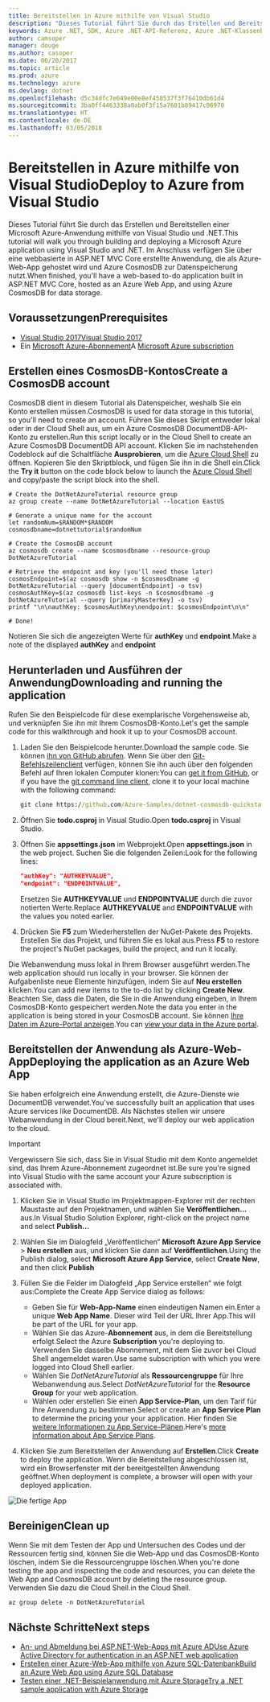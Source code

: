 ```yaml
---
title: Bereitstellen in Azure mithilfe von Visual Studio
description: "Dieses Tutorial führt Sie durch das Erstellen und Bereitstellen einer Microsoft Azure-Anwendung mithilfe von Visual Studio und .NET."
keywords: Azure .NET, SDK, Azure .NET-API-Referenz, Azure .NET-Klassenbibliothek
author: camsoper
manager: douge
ms.author: casoper
ms.date: 06/20/2017
ms.topic: article
ms.prod: azure
ms.technology: azure
ms.devlang: dotnet
ms.openlocfilehash: d5c34dfc7e649e00e8ef458537f3f76410db61d4
ms.sourcegitcommit: 3ba0ff4463338a0ab0f3f15a7601b89417c06970
ms.translationtype: HT
ms.contentlocale: de-DE
ms.lasthandoff: 03/05/2018
---
```

# <a name="deploy-to-azure-from-visual-studio"></a><span data-ttu-id="b3976-104">Bereitstellen in Azure mithilfe von Visual Studio</span><span class="sxs-lookup"><span data-stu-id="b3976-104">Deploy to Azure from Visual Studio</span></span>

<span data-ttu-id="b3976-105">Dieses Tutorial führt Sie durch das Erstellen und Bereitstellen einer Microsoft Azure-Anwendung mithilfe von Visual Studio und .NET.</span><span class="sxs-lookup"><span data-stu-id="b3976-105">This tutorial will walk you through building and deploying a Microsoft Azure application using Visual Studio and .NET.</span></span>  <span data-ttu-id="b3976-106">Im Anschluss verfügen Sie über eine webbasierte in ASP.NET MVC Core erstellte Anwendung, die als Azure-Web-App gehostet wird und Azure CosmosDB zur Datenspeicherung nutzt.</span><span class="sxs-lookup"><span data-stu-id="b3976-106">When finished, you'll have a web-based to-do application built in ASP.NET MVC Core, hosted as an Azure Web App, and using Azure CosmosDB for data storage.</span></span>

## <a name="prerequisites"></a><span data-ttu-id="b3976-107">Voraussetzungen</span><span class="sxs-lookup"><span data-stu-id="b3976-107">Prerequisites</span></span>

* [<span data-ttu-id="b3976-108">Visual Studio 2017</span><span class="sxs-lookup"><span data-stu-id="b3976-108">Visual Studio 2017</span></span>](https://www.visualstudio.com/downloads/)
* <span data-ttu-id="b3976-109">Ein [Microsoft Azure-Abonnement](https://azure.microsoft.com/free/)</span><span class="sxs-lookup"><span data-stu-id="b3976-109">A [Microsoft Azure subscription](https://azure.microsoft.com/free/)</span></span>

## <a name="create-a-cosmosdb-account"></a><span data-ttu-id="b3976-110">Erstellen eines CosmosDB-Kontos</span><span class="sxs-lookup"><span data-stu-id="b3976-110">Create a CosmosDB account</span></span>

<span data-ttu-id="b3976-111">CosmosDB dient in diesem Tutorial als Datenspeicher, weshalb Sie ein Konto erstellen müssen.</span><span class="sxs-lookup"><span data-stu-id="b3976-111">CosmosDB is used for data storage in this tutorial, so you'll need to create an account.</span></span>  <span data-ttu-id="b3976-112">Führen Sie dieses Skript entweder lokal oder in der Cloud Shell aus, um ein Azure CosmosDB DocumentDB-API-Konto zu erstellen.</span><span class="sxs-lookup"><span data-stu-id="b3976-112">Run this script locally or in the Cloud Shell to create an Azure CosmosDB DocumentDB API account.</span></span>  <span data-ttu-id="b3976-113">Klicken Sie im nachstehenden Codeblock auf die Schaltfläche **Ausprobieren**, um die [Azure Cloud Shell](/azure/cloud-shell/) zu öffnen. Kopieren Sie den Skriptblock, und fügen Sie ihn in die Shell ein.</span><span class="sxs-lookup"><span data-stu-id="b3976-113">Click the **Try it** button on the code block below to launch the [Azure Cloud Shell](/azure/cloud-shell/) and copy/paste the script block into the shell.</span></span>

```azurecli-interactive
# Create the DotNetAzureTutorial resource group
az group create --name DotNetAzureTutorial --location EastUS

# Generate a unique name for the account
let randomNum=$RANDOM*$RANDOM
cosmosdbname=dotnettutorial$randomNum

# Create the CosmosDB account
az cosmosdb create --name $cosmosdbname --resource-group DotNetAzureTutorial

# Retrieve the endpoint and key (you'll need these later)
cosmosEndpoint=$(az cosmosdb show -n $cosmosdbname -g DotNetAzureTutorial --query [documentEndpoint] -o tsv)
cosmosAuthKey=$(az cosmosdb list-keys -n $cosmosdbname -g DotNetAzureTutorial --query [primaryMasterKey] -o tsv)
printf "\n\nauthKey: $cosmosAuthKey\nendpoint: $cosmosEndpoint\n\n"

# Done!

```

<span data-ttu-id="b3976-114">Notieren Sie sich die angezeigten Werte für **authKey** und **endpoint**.</span><span class="sxs-lookup"><span data-stu-id="b3976-114">Make a note of the displayed **authKey** and **endpoint**</span></span> 

## <a name="downloading-and-running-the-application"></a><span data-ttu-id="b3976-115">Herunterladen und Ausführen der Anwendung</span><span class="sxs-lookup"><span data-stu-id="b3976-115">Downloading and running the application</span></span>

<span data-ttu-id="b3976-116">Rufen Sie den Beispielcode für diese exemplarische Vorgehensweise ab, und verknüpfen Sie ihn mit Ihrem CosmosDB-Konto.</span><span class="sxs-lookup"><span data-stu-id="b3976-116">Let's get the sample code for this walkthrough and hook it up to your CosmosDB account.</span></span>

1. <span data-ttu-id="b3976-117">Laden Sie den Beispielcode herunter.</span><span class="sxs-lookup"><span data-stu-id="b3976-117">Download the sample code.</span></span>  <span data-ttu-id="b3976-118">Sie können [ihn von GitHub abrufen](https://github.com/Azure-Samples/dotnet-cosmosdb-quickstart/). Wenn Sie über den [Git-Befehlszeilenclient](https://git-scm.com/) verfügen, können Sie ihn auch über den folgenden Befehl auf Ihren lokalen Computer klonen:</span><span class="sxs-lookup"><span data-stu-id="b3976-118">You can [get it from GitHub](https://github.com/Azure-Samples/dotnet-cosmosdb-quickstart/), or if you have the [git command line client](https://git-scm.com/), clone it to your local machine with the following command:</span></span>

    ```cmd
    git clone https://github.com/Azure-Samples/dotnet-cosmosdb-quickstart
    ```

2. <span data-ttu-id="b3976-119">Öffnen Sie **todo.csproj** in Visual Studio.</span><span class="sxs-lookup"><span data-stu-id="b3976-119">Open **todo.csproj** in Visual Studio.</span></span>

3. <span data-ttu-id="b3976-120">Öffnen Sie **appsettings.json** im Webprojekt.</span><span class="sxs-lookup"><span data-stu-id="b3976-120">Open **appsettings.json** in the web project.</span></span>  <span data-ttu-id="b3976-121">Suchen Sie die folgenden Zeilen:</span><span class="sxs-lookup"><span data-stu-id="b3976-121">Look for the following lines:</span></span>

    ```json
    "authKey": "AUTHKEYVALUE",
    "endpoint": "ENDPOINTVALUE",
    ```
    <span data-ttu-id="b3976-122">Ersetzen Sie **AUTHKEYVALUE** und **ENDPOINTVALUE** durch die zuvor notierten Werte.</span><span class="sxs-lookup"><span data-stu-id="b3976-122">Replace **AUTHKEYVALUE** and **ENDPOINTVALUE** with the values you noted earlier.</span></span>

4. <span data-ttu-id="b3976-123">Drücken Sie **F5** zum Wiederherstellen der NuGet-Pakete des Projekts. Erstellen Sie das Projekt, und führen Sie es lokal aus.</span><span class="sxs-lookup"><span data-stu-id="b3976-123">Press **F5** to restore the project's NuGet packages, build the project, and run it locally.</span></span>

<span data-ttu-id="b3976-124">Die Webanwendung muss lokal in Ihrem Browser ausgeführt werden.</span><span class="sxs-lookup"><span data-stu-id="b3976-124">The web application should run locally in your browser.</span></span>  <span data-ttu-id="b3976-125">Sie können der Aufgabenliste neue Elemente hinzufügen, indem Sie auf **Neu erstellen** klicken.</span><span class="sxs-lookup"><span data-stu-id="b3976-125">You can add new items to the to-do list by clicking **Create New**.</span></span>  <span data-ttu-id="b3976-126">Beachten Sie, dass die Daten, die Sie in die Anwendung eingeben, in Ihrem CosmosDB-Konto gespeichert werden.</span><span class="sxs-lookup"><span data-stu-id="b3976-126">Note the data you enter in the application is being stored in your CosmosDB account.</span></span>  <span data-ttu-id="b3976-127">Sie können [Ihre Daten im Azure-Portal anzeigen](/azure/documentdb/documentdb-view-json-document-explorer).</span><span class="sxs-lookup"><span data-stu-id="b3976-127">You can [view your data in the Azure portal](/azure/documentdb/documentdb-view-json-document-explorer).</span></span>

## <a name="deploying-the-application-as-an-azure-web-app"></a><span data-ttu-id="b3976-128">Bereitstellen der Anwendung als Azure-Web-App</span><span class="sxs-lookup"><span data-stu-id="b3976-128">Deploying the application as an Azure Web App</span></span>

<span data-ttu-id="b3976-129">Sie haben erfolgreich eine Anwendung erstellt, die Azure-Dienste wie DocumentDB verwendet.</span><span class="sxs-lookup"><span data-stu-id="b3976-129">You've successfully built an application that uses Azure services like DocumentDB.</span></span>  <span data-ttu-id="b3976-130">Als Nächstes stellen wir unsere Webanwendung in der Cloud bereit.</span><span class="sxs-lookup"><span data-stu-id="b3976-130">Next, we'll deploy our web application to the cloud.</span></span>

> [!IMPORTANT]
> <span data-ttu-id="b3976-131">Vergewissern Sie sich, dass Sie in Visual Studio mit dem Konto angemeldet sind, das Ihrem Azure-Abonnement zugeordnet ist.</span><span class="sxs-lookup"><span data-stu-id="b3976-131">Be sure you're signed into Visual Studio with the same account your Azure subscription is associated with.</span></span>

1. <span data-ttu-id="b3976-132">Klicken Sie in Visual Studio im Projektmappen-Explorer mit der rechten Maustaste auf den Projektnamen, und wählen Sie **Veröffentlichen...** aus.</span><span class="sxs-lookup"><span data-stu-id="b3976-132">In Visual Studio Solution Explorer, right-click on the project name and select **Publish...**</span></span>

2. <span data-ttu-id="b3976-133">Wählen Sie im Dialogfeld „Veröffentlichen“ **Microsoft Azure App Service** > **Neu erstellen** aus, und klicken Sie dann auf **Veröffentlichen**.</span><span class="sxs-lookup"><span data-stu-id="b3976-133">Using the Publish dialog, select **Microsoft Azure App Service**, select **Create New**, and then click **Publish**</span></span>

3. <span data-ttu-id="b3976-134">Füllen Sie die Felder im Dialogfeld „App Service erstellen“ wie folgt aus:</span><span class="sxs-lookup"><span data-stu-id="b3976-134">Complete the Create App Service dialog as follows:</span></span>

    * <span data-ttu-id="b3976-135">Geben Sie für **Web-App-Name** einen eindeutigen Namen ein.</span><span class="sxs-lookup"><span data-stu-id="b3976-135">Enter a unique **Web App Name**.</span></span>  <span data-ttu-id="b3976-136">Dieser wird Teil der URL Ihrer App.</span><span class="sxs-lookup"><span data-stu-id="b3976-136">This will be part of the URL for your app.</span></span>
    * <span data-ttu-id="b3976-137">Wählen Sie das Azure-**Abonnement** aus, in dem die Bereitstellung erfolgt.</span><span class="sxs-lookup"><span data-stu-id="b3976-137">Select the Azure **Subscription** you're deploying to.</span></span>  <span data-ttu-id="b3976-138">Verwenden Sie dasselbe Abonnement, mit dem Sie zuvor bei Cloud Shell angemeldet waren.</span><span class="sxs-lookup"><span data-stu-id="b3976-138">Use same subscription with which you were logged into Cloud Shell earlier.</span></span>
    * <span data-ttu-id="b3976-139">Wählen Sie *DotNetAzureTutorial* als **Ressourcengruppe** für Ihre Webanwendung aus.</span><span class="sxs-lookup"><span data-stu-id="b3976-139">Select *DotNetAzureTutorial* for the **Resource Group** for your web application.</span></span>
    * <span data-ttu-id="b3976-140">Wählen oder erstellen Sie einen **App Service-Plan**, um den Tarif für Ihre Anwendung zu bestimmen.</span><span class="sxs-lookup"><span data-stu-id="b3976-140">Select or create an **App Service Plan** to determine the pricing your your application.</span></span>  <span data-ttu-id="b3976-141">Hier finden Sie [weitere Informationen zu App Service-Plänen](/azure/app-service/azure-web-sites-web-hosting-plans-in-depth-overview).</span><span class="sxs-lookup"><span data-stu-id="b3976-141">Here's [more information about App Service Plans](/azure/app-service/azure-web-sites-web-hosting-plans-in-depth-overview).</span></span>

4. <span data-ttu-id="b3976-142">Klicken Sie zum Bereitstellen der Anwendung auf **Erstellen**.</span><span class="sxs-lookup"><span data-stu-id="b3976-142">Click **Create** to deploy the application.</span></span>  <span data-ttu-id="b3976-143">Wenn die Bereitstellung abgeschlossen ist, wird ein Browserfenster mit der bereitgestellten Anwendung geöffnet.</span><span class="sxs-lookup"><span data-stu-id="b3976-143">When deployment is complete, a browser will open with your deployed application.</span></span>

![Die fertige App](./media/dotnet-quickstart/todo.png)

## <a name="clean-up"></a><span data-ttu-id="b3976-145">Bereinigen</span><span class="sxs-lookup"><span data-stu-id="b3976-145">Clean up</span></span>

<span data-ttu-id="b3976-146">Wenn Sie mit dem Testen der App und Untersuchen des Codes und der Ressourcen fertig sind, können Sie die Web-App und das CosmosDB-Konto löschen, indem Sie die Ressourcengruppe löschen.</span><span class="sxs-lookup"><span data-stu-id="b3976-146">When you're done testing the app and inspecting the code and resources, you can delete the Web App and CosmosDB account by deleting the resource group.</span></span> <span data-ttu-id="b3976-147">Verwenden Sie dazu die Cloud Shell.</span><span class="sxs-lookup"><span data-stu-id="b3976-147">in the Cloud Shell.</span></span>

```azurecli-interactive
az group delete -n DotNetAzureTutorial
```

## <a name="next-steps"></a><span data-ttu-id="b3976-148">Nächste Schritte</span><span class="sxs-lookup"><span data-stu-id="b3976-148">Next steps</span></span>

* [<span data-ttu-id="b3976-149">An- und Abmeldung bei ASP.NET-Web-Apps mit Azure AD</span><span class="sxs-lookup"><span data-stu-id="b3976-149">Use Azure Active Directory for authentication in an ASP.NET web application</span></span>](/azure/active-directory/develop/active-directory-devquickstarts-webapp-dotnet)
* [<span data-ttu-id="b3976-150">Erstellen einer Azure-Web-App mithilfe von Azure SQL-Datenbank</span><span class="sxs-lookup"><span data-stu-id="b3976-150">Build an Azure Web App using Azure SQL Database</span></span>](/azure/app-service-web/web-sites-dotnet-get-started)
* [<span data-ttu-id="b3976-151">Testen einer .NET-Beispielanwendung mit Azure Storage</span><span class="sxs-lookup"><span data-stu-id="b3976-151">Try a .NET sample application with Azure Storage</span></span>](/azure/storage/storage-samples-dotnet)


